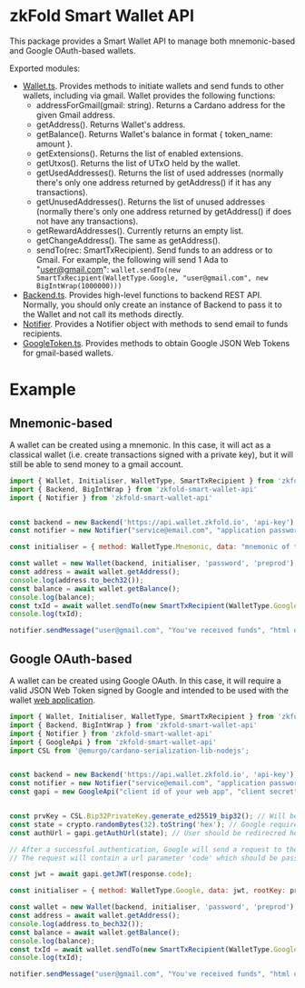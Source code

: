 # zkFold Smart Wallet API

This package provides a Smart Wallet API to manage both mnemonic-based and Google OAuth-based wallets.

Exported modules:
* [Wallet.ts](src/Wallet.ts). Provides methods to initiate wallets and send funds to other wallets, including via gmail. Wallet provides the following functions:
    * addressForGmail(gmail: string). Returns a Cardano address for the given Gmail address.
    * getAddress(). Returns Wallet's address.
    * getBalance(). Returns Wallet's balance in format { token_name: amount }.
    * getExtensions(). Returns the list of enabled extensions.
    * getUtxos(). Returns the list of UTxO held by the wallet.
    * getUsedAddresses(). Returns the list of used addresses (normally there's only one address returned by getAddress() if it has any transactions).
    * getUnusedAddresses(). Returns the list of unused addresses (normally there's only one address returned by getAddress() if does not have any transactions).
    * getRewardAddresses(). Currently returns an empty list.
    * getChangeAddress(). The same as getAddress().
    * sendTo(rec: SmartTxRecipient). Send funds to an address or to Gmail. For example, the following will send 1 Ada to "user@gmail.com": ```wallet.sendTo(new SmartTxRecipient(WalletType.Google, "user@gmail.com", new BigIntWrap(1000000)))```
* [Backend.ts](src/Backend.ts). Provides high-level functions to backend REST API. Normally, you should only create an instance of Backend to pass it to the Wallet and not call its methods directly. 
* [Notifier](src/Notifier.ts). Provides a Notifier object with methods to send email to funds recipients. 
* [GoogleToken.ts](src/GoogleToken.ts). Provides methods to obtain Google JSON Web Tokens for gmail-based wallets.

# Example

## Mnemonic-based

A wallet can be created using a mnemonic. In this case, it will act as a classical wallet (i.e. create transactions signed with a private key), but it will still be able to send money to a gmail account.

```javascript
import { Wallet, Initialiser, WalletType, SmartTxRecipient } from 'zkfold-smart-wallet-api';
import { Backend, BigIntWrap } from 'zkfold-smart-wallet-api'
import { Notifier } from 'zkfold-smart-wallet-api'


const backend = new Backend('https://api.wallet.zkfold.io', 'api-key'); // To communicate with the backend
const notifier = new Notifier("service@email.com", "application password"); // This will be used to send emails to the recipient

const initialiser = { method: WalletType.Mnemonic, data: "mnemonic of the wallet ..." };

const wallet = new Wallet(backend, initialiser, 'password', 'preprod'); // A Wallet is created with Backend, wallet type parameters, optional password and network type.
const address = await wallet.getAddress();
console.log(address.to_bech32());
const balance = await wallet.getBalance();
console.log(balance);
const txId = await wallet.sendTo(new SmartTxRecipient(WalletType.Google, "user@gmail.com", new BigIntWrap(1000000)));
console.log(txId);

notifier.sendMessage("user@gmail.com", "You've received funds", "html of the message body"); // Notify the recipient
```

## Google OAuth-based

A wallet can be created using Google OAuth. In this case, it will require a valid JSON Web Token signed by Google and intended to be used with the wallet [web application](https://console.cloud.google.com/welcome/new).


```javascript
import { Wallet, Initialiser, WalletType, SmartTxRecipient } from 'zkfold-smart-wallet-api';
import { Backend, BigIntWrap } from 'zkfold-smart-wallet-api'
import { Notifier } from 'zkfold-smart-wallet-api'
import { GoogleApi } from 'zkfold-smart-wallet-api'
import CSL from '@emurgo/cardano-serialization-lib-nodejs';


const backend = new Backend('https://api.wallet.zkfold.io', 'api-key'); // To communicate with the backend
const notifier = new Notifier("service@email.com", "application password"); // This will be used to send emails to the recipient
const gapi = new GoogleApi("client id of your web app", "client secret", "redirect url");


const prvKey = CSL.Bip32PrivateKey.generate_ed25519_bip32(); // Will be used to mint a token and sign transactions
const state = crypto.randomBytes(32).toString('hex'); // Google requires to use state to avoid CSRF attacks
const authUrl = gapi.getAuthUrl(state); // User should be redirecred here to obtain a JSON Web Token

// After a successful authentication, Google will send a request to the specified endpoint.
// The request will contain a url parameter 'code' which should be passed to getJWT()

const jwt = await gapi.getJWT(response.code);

const initialiser = { method: WalletType.Google, data: jwt, rootKey: prvKey };

const wallet = new Wallet(backend, initialiser, 'password', 'preprod'); // The Wallet can be used exactly as before, there's nothing new from a user's perspective 
const address = await wallet.getAddress();
console.log(address.to_bech32());
const balance = await wallet.getBalance();
console.log(balance);
const txId = await wallet.sendTo(new SmartTxRecipient(WalletType.Google, "user@gmail.com", new BigIntWrap(1000000)));
console.log(txId);

notifier.sendMessage("user@gmail.com", "You've received funds", "html of the message body"); // Notify the recipient
```
